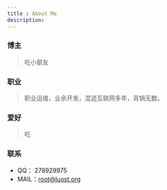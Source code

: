 ```yaml
---
title : About Me
description:
---
```


### 博主
>吃小朋友

### 职业
>职业运维，业余开发，混迹互联网多年，背锅无数。

### 爱好
>吃

### 联系
* QQ：  278929975
* MAIL：root@luost.org
